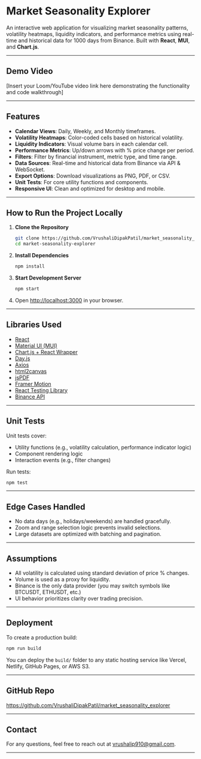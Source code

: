 # Market Seasonality Explorer

An interactive web application for visualizing market seasonality patterns, volatility heatmaps, liquidity indicators, and performance metrics using real-time and historical data for 1000 days from Binance. Built with **React**, **MUI**, and **Chart.js**.

---

##  Demo Video 

 [Insert your Loom/YouTube video link here demonstrating the functionality and code walkthrough]

---

##  Features

-  **Calendar Views**: Daily, Weekly, and Monthly timeframes.
-  **Volatility Heatmaps**: Color-coded cells based on historical volatility.
-  **Liquidity Indicators**: Visual volume bars in each calendar cell.
-  **Performance Metrics**: Up/down arrows with % price change per period.
-  **Filters**: Filter by financial instrument, metric type, and time range.
-  **Data Sources**: Real-time and historical data from Binance via API & WebSocket.
-  **Export Options**: Download visualizations as PNG, PDF, or CSV.
-  **Unit Tests**: For core utility functions and components.
-  **Responsive UI**: Clean and optimized for desktop and mobile.

---

##  How to Run the Project Locally

1. **Clone the Repository**  
   ```bash
   git clone https://github.com/VrushaliDipakPatil/market_seasonality_explorer.git
   cd market-seasonality-explorer
   ```

2. **Install Dependencies**  
   ```bash
   npm install
   ```

3. **Start Development Server**  
   ```bash
   npm start
   ```

4. Open [http://localhost:3000](http://localhost:3000) in your browser.

---


##  Libraries Used

- [React](https://reactjs.org/)
- [Material UI (MUI)](https://mui.com/)
- [Chart.js + React Wrapper](https://react-chartjs-2.js.org/)
- [Day.js](https://day.js.org/)
- [Axios](https://axios-http.com/)
- [html2canvas](https://html2canvas.hertzen.com/)
- [jsPDF](https://github.com/parallax/jsPDF)
- [Framer Motion](https://www.framer.com/motion/)
- [React Testing Library](https://testing-library.com/docs/react-testing-library/intro/)
- [Binance API](https://binance-docs.github.io/apidocs/spot/en/)

---

##  Unit Tests

Unit tests cover:

- Utility functions (e.g., volatility calculation, performance indicator logic)
- Component rendering logic
- Interaction events (e.g., filter changes)

Run tests:
```bash
npm test
```

---

##  Edge Cases Handled

- No data days (e.g., holidays/weekends) are handled gracefully.
- Zoom and range selection logic prevents invalid selections.
- Large datasets are optimized with batching and pagination.

---

##  Assumptions

- All volatility is calculated using standard deviation of price % changes.
- Volume is used as a proxy for liquidity.
- Binance is the only data provider (you may switch symbols like BTCUSDT, ETHUSDT, etc.)
- UI behavior prioritizes clarity over trading precision.

---

##  Deployment

To create a production build:
```bash
npm run build
```

You can deploy the `build/` folder to any static hosting service like Vercel, Netlify, GitHub Pages, or AWS S3.

---

##  GitHub Repo

https://github.com/VrushaliDipakPatil/market_seasonality_explorer

---

##  Contact

For any questions, feel free to reach out at vrushalip910@gmail.com.

---
```
